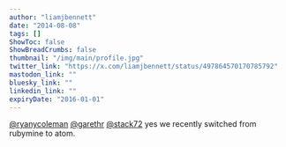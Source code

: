 ```yaml
---
author: "liamjbennett"
date: "2014-08-08"
tags: []
ShowToc: false
ShowBreadCrumbs: false
thumbnail: "/img/main/profile.jpg"
twitter_link: "https://x.com/liamjbennett/status/497864570170785792"
mastodon_link: ""
bluesky_link: ""
linkedin_link: ""
expiryDate: "2016-01-01"
---
```


[@ryanycoleman](https://x.com/ryanycoleman) [@garethr](https://x.com/garethr) [@stack72](https://x.com/stack72) yes we recently switched from rubymine to atom.

